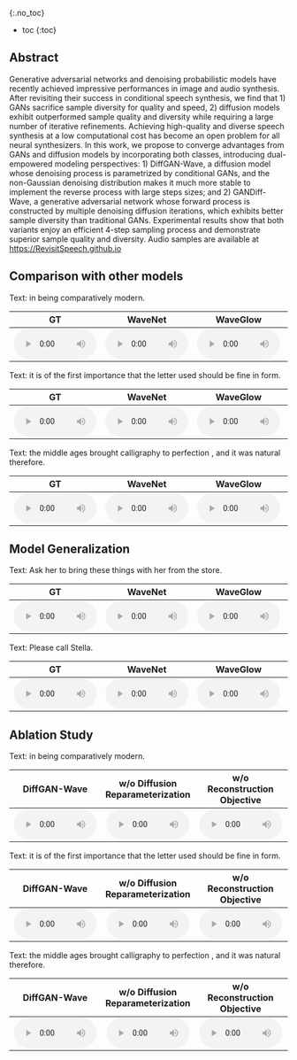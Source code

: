 

{:.no_toc}
* toc
{:toc}
## Abstract

  Generative adversarial networks and denoising probabilistic models have recently achieved impressive performances in image and audio synthesis. After revisiting their success in conditional speech synthesis, we find that 1) GANs sacrifice sample diversity for quality and speed, 2) diffusion models exhibit outperformed sample quality and diversity while requiring a large number of iterative refinements. Achieving high-quality and diverse speech synthesis at a low computational cost has become an open problem for all neural synthesizers. In this work, we propose to converge advantages from GANs and diffusion models by incorporating both classes, introducing dual-empowered modeling perspectives: 1) DiffGAN-Wave, a diffusion model whose denoising process is parametrized by conditional GANs, and the non-Gaussian denoising distribution makes it much more stable to implement the reverse process with large steps sizes; and 2) GANDiff-Wave, a generative adversarial network whose forward process is constructed by multiple denoising diffusion iterations, which exhibits better sample diversity than traditional GANs. Experimental results show that both variants enjoy an efficient 4-step sampling process and demonstrate superior sample quality and diversity. Audio samples are available at https://RevisitSpeech.github.io
## Comparison with other models

<ruby>Text: in being comparatively modern.</ruby>
<table>
	<thead>
		<tr>
			<th style="text-align: center">GT</th>
            <th style="text-align: center">WaveNet</th>
			<th style="text-align: center">WaveGlow</th>
			<th style="text-align: center">HIFI-GAN</th>
            <th style="text-align: center">UnivNet</th>
			<th style="text-align: center">Diffwave</th>
			<th style="text-align: center">WaveGrad</th>
            <th style="text-align: center">FastDiff</th>
			<th style="text-align: center">DiffGAN-Wave</th>
            <th style="text-align: center">GANDiff-Wave</th>
		</tr>
	</thead>
	<tbody>
		<tr>
			<td style="text-align: center"><audio controls style="width: 150px;"><source src="wavs/Comparision/GT/001.wav" type="audio/wav"></audio></td>
			<td style="text-align: center"><audio controls style="width: 150px;"><source src="wavs/Comparision/WaveNet/001.wav" type="audio/wav"></audio></td>
            <td style="text-align: center"><audio controls style="width: 150px;"><source src="wavs/Comparision/WaveGlow/001.wav" type="audio/wav"></audio></td>
			<td style="text-align: center"><audio controls style="width: 150px;"><source src="wavs/Comparision/HIFIGAN/001.wav" type="audio/wav"></audio></td>
            <td style="text-align: center"><audio controls style="width: 150px;"><source src="wavs/Comparision/UnivNet/001.wav" type="audio/wav"></audio></td>
			<td style="text-align: center"><audio controls style="width: 150px;"><source src="wavs/Comparision/Diffwave/001.wav" type="audio/wav"></audio></td>
            <td style="text-align: center"><audio controls style="width: 150px;"><source src="wavs/Comparision/WaveGrad/001.wav" type="audio/wav"></audio></td>
            <td style="text-align: center"><audio controls style="width: 150px;"><source src="wavs/Comparision/FastDiff/001.wav" type="audio/wav"></audio></td>
            <td style="text-align: center"><audio controls style="width: 150px;"><source src="wavs/Comparision/diffusion_leverage_GAN/001.wav" type="audio/wav"></audio></td>
            <td style="text-align: center"><audio controls style="width: 150px;"><source src="wavs/Comparision/GAN_leverage_diffusion/001.wav" type="audio/wav"></audio></td>
		</tr>
	</tbody>
</table>

<ruby>Text: it is of the first importance that the letter used should be fine in form.</ruby>
<table>
	<thead>
		<tr>
			<th style="text-align: center">GT</th>
            <th style="text-align: center">WaveNet</th>
			<th style="text-align: center">WaveGlow</th>
			<th style="text-align: center">HIFI-GAN</th>
            <th style="text-align: center">UnivNet</th>
			<th style="text-align: center">Diffwave</th>
			<th style="text-align: center">WaveGrad</th>
            <th style="text-align: center">FastDiff</th>
			<th style="text-align: center">DiffGAN-Wave</th>
            <th style="text-align: center">GANDiff-Wave</th>
		</tr>
	</thead>
	<tbody>
		<tr>
			<td style="text-align: center"><audio controls style="width: 150px;"><source src="wavs/Comparision/GT/002.wav" type="audio/wav"></audio></td>
			<td style="text-align: center"><audio controls style="width: 150px;"><source src="wavs/Comparision/WaveNet/002.wav" type="audio/wav"></audio></td>
            <td style="text-align: center"><audio controls style="width: 150px;"><source src="wavs/Comparision/WaveGlow/002.wav" type="audio/wav"></audio></td>
			<td style="text-align: center"><audio controls style="width: 150px;"><source src="wavs/Comparision/HIFIGAN/002.wav" type="audio/wav"></audio></td>
            <td style="text-align: center"><audio controls style="width: 150px;"><source src="wavs/Comparision/UnivNet/002.wav" type="audio/wav"></audio></td>
			<td style="text-align: center"><audio controls style="width: 150px;"><source src="wavs/Comparision/Diffwave/002.wav" type="audio/wav"></audio></td>
            <td style="text-align: center"><audio controls style="width: 150px;"><source src="wavs/Comparision/WaveGrad/002.wav" type="audio/wav"></audio></td>
            <td style="text-align: center"><audio controls style="width: 150px;"><source src="wavs/Comparision/FastDiff/002.wav" type="audio/wav"></audio></td>
            <td style="text-align: center"><audio controls style="width: 150px;"><source src="wavs/Comparision/diffusion_leverage_GAN/002.wav" type="audio/wav"></audio></td>
            <td style="text-align: center"><audio controls style="width: 150px;"><source src="wavs/Comparision/GAN_leverage_diffusion/002.wav" type="audio/wav"></audio></td>
		</tr>
	</tbody>
</table>

<ruby>Text: the middle ages brought calligraphy to perfection , and it was natural therefore.</ruby>
<table>
	<thead>
		<tr>
			<th style="text-align: center">GT</th>
            <th style="text-align: center">WaveNet</th>
			<th style="text-align: center">WaveGlow</th>
			<th style="text-align: center">HIFI-GAN</th>
            <th style="text-align: center">UnivNet</th>
			<th style="text-align: center">Diffwave</th>
			<th style="text-align: center">WaveGrad</th>
            <th style="text-align: center">FastDiff</th>
			<th style="text-align: center">DiffGAN-Wave</th>
            <th style="text-align: center">GANDiff-Wave</th>
		</tr>
	</thead>
	<tbody>
		<tr>
			<td style="text-align: center"><audio controls style="width: 150px;"><source src="wavs/Comparision/GT/003.wav" type="audio/wav"></audio></td>
			<td style="text-align: center"><audio controls style="width: 150px;"><source src="wavs/Comparision/WaveNet/003.wav" type="audio/wav"></audio></td>
            <td style="text-align: center"><audio controls style="width: 150px;"><source src="wavs/Comparision/WaveGlow/003.wav" type="audio/wav"></audio></td>
			<td style="text-align: center"><audio controls style="width: 150px;"><source src="wavs/Comparision/HIFIGAN/003.wav" type="audio/wav"></audio></td>
            <td style="text-align: center"><audio controls style="width: 150px;"><source src="wavs/Comparision/UnivNet/003.wav" type="audio/wav"></audio></td>
			<td style="text-align: center"><audio controls style="width: 150px;"><source src="wavs/Comparision/Diffwave/003.wav" type="audio/wav"></audio></td>
            <td style="text-align: center"><audio controls style="width: 150px;"><source src="wavs/Comparision/WaveGrad/003.wav" type="audio/wav"></audio></td>
            <td style="text-align: center"><audio controls style="width: 150px;"><source src="wavs/Comparision/FastDiff/003.wav" type="audio/wav"></audio></td>
            <td style="text-align: center"><audio controls style="width: 150px;"><source src="wavs/Comparision/diffusion_leverage_GAN/003.wav" type="audio/wav"></audio></td>
            <td style="text-align: center"><audio controls style="width: 150px;"><source src="wavs/Comparision/GAN_leverage_diffusion/003.wav" type="audio/wav"></audio></td>
		</tr>
	</tbody>
</table>

## Model Generalization

<ruby>Text: Ask her to bring these things with her from the store.</ruby>
<table>
	<thead>
		<tr>
			<th style="text-align: center">GT</th>
            <th style="text-align: center">WaveNet</th>
			<th style="text-align: center">WaveGlow</th>
			<th style="text-align: center">HIFI-GAN</th>
            <th style="text-align: center">UnivNet</th>
			<th style="text-align: center">Diffwave</th>
			<th style="text-align: center">WaveGrad</th>
            <th style="text-align: center">FastDiff</th>
			<th style="text-align: center">DiffGAN-Wave</th>
            <th style="text-align: center">GANDiff-Wave</th>
		</tr>
	</thead>
	<tbody>
		<tr>
			<td style="text-align: center"><audio controls style="width: 150px;"><source src="wavs/Generalization/GT/001.wav" type="audio/wav"></audio></td>
			<td style="text-align: center"><audio controls style="width: 150px;"><source src="wavs/Generalization/WaveNet/001.wav" type="audio/wav"></audio></td>
            <td style="text-align: center"><audio controls style="width: 150px;"><source src="wavs/Generalization/WaveGlow/001.wav" type="audio/wav"></audio></td>
			<td style="text-align: center"><audio controls style="width: 150px;"><source src="wavs/Generalization/HIFIGAN/001.wav" type="audio/wav"></audio></td>
            <td style="text-align: center"><audio controls style="width: 150px;"><source src="wavs/Generalization/UnivNet/001.wav" type="audio/wav"></audio></td>
			<td style="text-align: center"><audio controls style="width: 150px;"><source src="wavs/Generalization/Diffwave/001.wav" type="audio/wav"></audio></td>
            <td style="text-align: center"><audio controls style="width: 150px;"><source src="wavs/Generalization/WaveGrad/001.wav" type="audio/wav"></audio></td>
            <td style="text-align: center"><audio controls style="width: 150px;"><source src="wavs/Generalization/FastDiff/001.wav" type="audio/wav"></audio></td>
            <td style="text-align: center"><audio controls style="width: 150px;"><source src="wavs/Generalization/Diffusion_leverage_GAN/001.wav" type="audio/wav"></audio></td>
            <td style="text-align: center"><audio controls style="width: 150px;"><source src="wavs/Generalization/GAN_leverage_diffusion/001.wav" type="audio/wav"></audio></td>
		</tr>
	</tbody>
</table>



<ruby>Text: Please call Stella.</ruby>
<table>
	<thead>
		<tr>
			<th style="text-align: center">GT</th>
            <th style="text-align: center">WaveNet</th>
			<th style="text-align: center">WaveGlow</th>
			<th style="text-align: center">HIFI-GAN</th>
            <th style="text-align: center">UnivNet</th>
			<th style="text-align: center">Diffwave</th>
			<th style="text-align: center">WaveGrad</th>
            <th style="text-align: center">FastDiff</th>
			<th style="text-align: center">DiffGAN-Wave</th>
            <th style="text-align: center">GANDiff-Wave</th>
		</tr>
	</thead>
	<tbody>
		<tr>
			<td style="text-align: center"><audio controls style="width: 150px;"><source src="wavs/Generalization/GT/002.wav" type="audio/wav"></audio></td>
			<td style="text-align: center"><audio controls style="width: 150px;"><source src="wavs/Generalization/WaveNet/002.wav" type="audio/wav"></audio></td>
            <td style="text-align: center"><audio controls style="width: 150px;"><source src="wavs/Generalization/WaveGlow/002.wav" type="audio/wav"></audio></td>
			<td style="text-align: center"><audio controls style="width: 150px;"><source src="wavs/Generalization/HIFIGAN/002.wav" type="audio/wav"></audio></td>
            <td style="text-align: center"><audio controls style="width: 150px;"><source src="wavs/Generalization/UnivNet/002.wav" type="audio/wav"></audio></td>
			<td style="text-align: center"><audio controls style="width: 150px;"><source src="wavs/Generalization/Diffwave/002.wav" type="audio/wav"></audio></td>
            <td style="text-align: center"><audio controls style="width: 150px;"><source src="wavs/Generalization/WaveGrad/002.wav" type="audio/wav"></audio></td>
            <td style="text-align: center"><audio controls style="width: 150px;"><source src="wavs/Generalization/FastDiff/002.wav" type="audio/wav"></audio></td>
            <td style="text-align: center"><audio controls style="width: 150px;"><source src="wavs/Generalization/Diffusion_leverage_GAN/002.wav" type="audio/wav"></audio></td>
            <td style="text-align: center"><audio controls style="width: 150px;"><source src="wavs/Generalization/GAN_leverage_diffusion/002.wav" type="audio/wav"></audio></td>
		</tr>
	</tbody>
</table>



## Ablation Study

<ruby>Text: in being comparatively modern.</ruby>
<table>
	<thead>
		<tr>
			<th style="text-align: center">DiffGAN-Wave</th>
            <th style="text-align: center">w/o Diffusion Reparameterization</th>
            <th style="text-align: center">w/o Reconstruction Objective</th>
            <th style="text-align: center">GANDiff-Wave</th>
            <th style="text-align: center">w/o Reconstruction Objective</th>
		</tr>
	</thead>
	<tbody>
		<tr>
			<td style="text-align: center"><audio controls style="width: 150px;"><source src="wavs/Ablation/diffgan/001.wav" type="audio/wav"></audio></td>
			<td style="text-align: center"><audio controls style="width: 150px;"><source src="wavs/Ablation/diffgan_w_o_DR/001.wav" type="audio/wav"></audio></td>
            <td style="text-align: center"><audio controls style="width: 150px;"><source src="wavs/Ablation/diffgan_w_o_RB/001.wav" type="audio/wav"></audio></td>
			<td style="text-align: center"><audio controls style="width: 150px;"><source src="wavs/Ablation/gandiff/001.wav" type="audio/wav"></audio></td>
            <td style="text-align: center"><audio controls style="width: 150px;"><source src="wavs/Ablation/gandiff_w_o_DR/001.wav" type="audio/wav"></audio></td>
		</tr>
	</tbody>
</table>

<ruby>Text: it is of the first importance that the letter used should be fine in form.</ruby>
<table>
	<thead>
		<tr>
			<th style="text-align: center">DiffGAN-Wave</th>
            <th style="text-align: center">w/o Diffusion Reparameterization</th>
            <th style="text-align: center">w/o Reconstruction Objective</th>
            <th style="text-align: center">GANDiff-Wave</th>
            <th style="text-align: center">w/o Reconstruction Objective</th>
		</tr>
	</thead>
	<tbody>
		<tr>
			<td style="text-align: center"><audio controls style="width: 150px;"><source src="wavs/Ablation/diffgan/002.wav" type="audio/wav"></audio></td>
			<td style="text-align: center"><audio controls style="width: 150px;"><source src="wavs/Ablation/diffgan_w_o_DR/002.wav" type="audio/wav"></audio></td>
            <td style="text-align: center"><audio controls style="width: 150px;"><source src="wavs/Ablation/diffgan_w_o_RB/002.wav" type="audio/wav"></audio></td>
			<td style="text-align: center"><audio controls style="width: 150px;"><source src="wavs/Ablation/gandiff/002.wav" type="audio/wav"></audio></td>
            <td style="text-align: center"><audio controls style="width: 150px;"><source src="wavs/Ablation/gandiff_w_o_DR/002.wav" type="audio/wav"></audio></td>
		</tr>
	</tbody>
</table>

<ruby>Text: the middle ages brought calligraphy to perfection , and it was natural therefore.</ruby>
<table>
	<thead>
		<tr>
			<th style="text-align: center">DiffGAN-Wave</th>
            <th style="text-align: center">w/o Diffusion Reparameterization</th>
            <th style="text-align: center">w/o Reconstruction Objective</th>
            <th style="text-align: center">GANDiff-Wave</th>
            <th style="text-align: center">w/o Reconstruction Objective</th>
		</tr>
	</thead>
	<tbody>
		<tr>
			<td style="text-align: center"><audio controls style="width: 150px;"><source src="wavs/Ablation/diffgan/003.wav" type="audio/wav"></audio></td>
			<td style="text-align: center"><audio controls style="width: 150px;"><source src="wavs/Ablation/diffgan_w_o_DR/003.wav" type="audio/wav"></audio></td>
            <td style="text-align: center"><audio controls style="width: 150px;"><source src="wavs/Ablation/diffgan_w_o_RB/003.wav" type="audio/wav"></audio></td>
			<td style="text-align: center"><audio controls style="width: 150px;"><source src="wavs/Ablation/gandiff/003.wav" type="audio/wav"></audio></td>
            <td style="text-align: center"><audio controls style="width: 150px;"><source src="wavs/Ablation/gandiff_w_o_DR/003.wav" type="audio/wav"></audio></td>
		</tr>
	</tbody>
</table>
